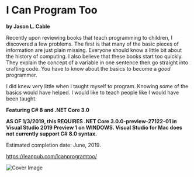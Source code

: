 # I Can Program Too
__by Jason L. Cable__

Recently upon reviewing books that teach programming to children, I discovered a few problems.  The first is that many of the basic pieces of information are just plain missing.  Everyone should know a little bit about the history of computing.  I also believe that these books start too quickly.  They explain the concept of a variable in one sentence then go straight into crafting code.  You have to know about the basics to become a _good_ programmer.

I did knew very little when I taught myself to program.  Knowing some of the basics would have helped.  I would like to teach people like I would have been taught.

__Featuring C# 8 and .NET Core 3.0__

__AS OF 1/3/2019, this REQUIRES .NET Core 3.0.0-preview-27122-01 in Visual Studio 2019 Preview 1 on WINDOWS.  Visual Studio for Mac does not currently support C# 8.0 syntax.__

Estimated completion date: June, 2019.

<https://leanpub.com/icanprogramtoo/>

![Cover Image](https://s3.amazonaws.com/titlepages.leanpub.com/icanprogramtoo/hero?1545967484)

